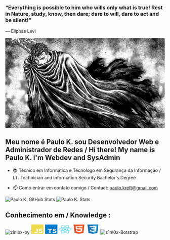 ### “Everything is possible to him who wills only what is true! Rest in Nature, study, know, then dare; dare to will, dare to act and be silent!”

― Eliphas Lévi

![alt text](https://github.com/z1nl0x/z1nl0x/blob/main/assets/images/berserk.png "The Truly Dark Knight")

## Meu nome é Paulo K. sou Desenvolvedor Web e Administrador de Redes / Hi there! My name is Paulo K. i'm Webdev and SysAdmin

- 📚 Técnico em Informática e Técnologo em Segurança da Informação / I.T. Technician and Information Security Bachelor's Degree

- 📫 Como entrar em contato comigo / Contact: paulo.kreft@gmail.com

<div>
  <img height="205px" src="https://github-readme-stats-sigma-five.vercel.app/api?username=z1nl0x&theme=chartreuse-dark&show_icons=true" alt="Paulo K. GitHub Stats"><img>
  <img height="205px" src="https://github-readme-stats-sigma-five.vercel.app/api/top-langs/?username=z1nl0x&theme=chartreuse-dark" alt="Paulo K. Stats" ><img>
</div>

## Conhecimento em / Knowledge :

<div>
  <p align="left">
    <img alt="zinlox-py" height="60" width="40" src="https://cdn4.iconfinder.com/data/icons/logos-and-brands/512/267_Python_logo-512.png">
    <img alt="z1nl0x-Js" height="30" width="40" src="https://raw.githubusercontent.com/devicons/devicon/master/icons/javascript/javascript-plain.svg">
    <img alt="z1nl0x-Ts" height="30" width="40" src="https://raw.githubusercontent.com/devicons/devicon/master/icons/typescript/typescript-plain.svg">
    <img alt="z1nl0x-ReactJS" height="30" width="40" src="https://raw.githubusercontent.com/devicons/devicon/master/icons/react/react-original.svg">
    <img alt="z1nl0x-HTML" height="30" width="40" src="https://raw.githubusercontent.com/devicons/devicon/master/icons/html5/html5-original.svg">
    <img alt="z1nl0x-CSS" height="30" width="40" src="https://raw.githubusercontent.com/devicons/devicon/master/icons/css3/css3-original.svg">
    <img alt="z1nl0x-Botstrap" height="30" width="40" src="https://user-images.githubusercontent.com/43352880/192314860-74681e97-543b-409f-bd35-696ea9838b1b.png">
  </p>
</div>
